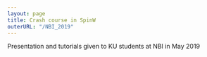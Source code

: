 ```yaml
---
layout: page
title: Crash course in SpinW
outerURL: "/NBI_2019"
---
```


Presentation and tutorials given to KU students at NBI in May 2019
